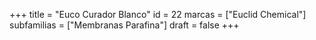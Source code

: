 +++
title = "Euco Curador Blanco"
id = 22
marcas = ["Euclid Chemical"]
subfamilias = ["Membranas Parafina"]
draft = false
+++

<!--more-->